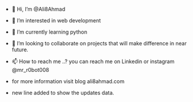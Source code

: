 - 👋 Hi, I’m @Ali8Ahmad
- 👀 I’m interested in web development
- 🌱 I’m currently learning python
- 💞️ I’m looking to collaborate on projects that will make difference in near future.
- 📫 How to reach me ..? you can reach me on Linkedin or instagram @mr_r0bot008
- for more information visit blog ali8ahmad.com

- new line added to show the updates data.
<!---
Ali8Ahmad/Ali8Ahmad is a ✨ special ✨ repository because its `README.md` (this file) appears on your GitHub profile.
You can click the Preview link to take a look at your changes.
--->

